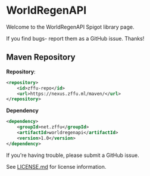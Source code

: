 # WorldRegenAPI
Welcome to the WorldRegenAPI Spigot library page.

If you find bugs- report them as a GitHub issue. Thanks!

 
## Maven Repository

**Repository**:
```xml
<repository>
    <id>zffu-repo</id>
    <url>https://nexus.zffu.ml/maven/</url>
</repository>
```

**Dependency**
```xml
<dependency>
    <groupId>net.zffu</groupId>
    <artifactId>worldregenapi</artifactId>
    <version>1.0</version>
</dependency>
```


If you're having trouble, please submit a GitHub issue.

See [LICENSE.md](LICENSE.md) for license information.
